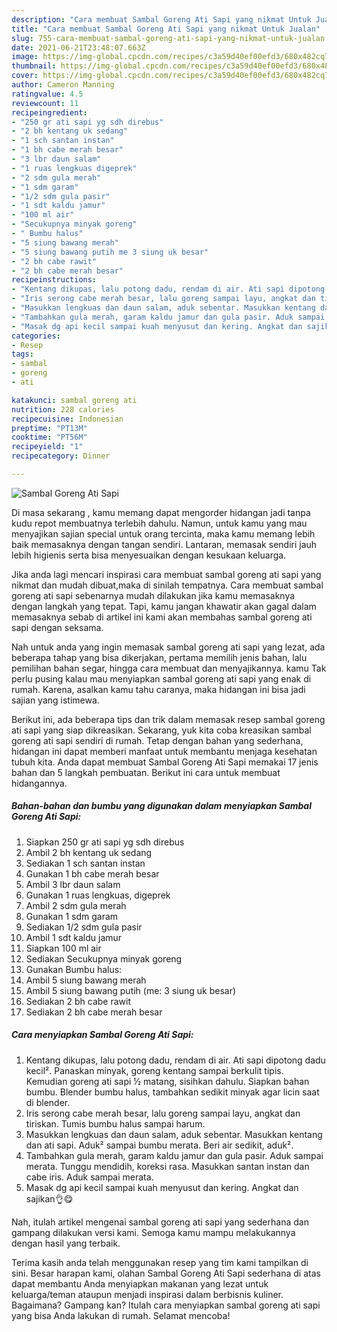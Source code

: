 ```yaml
---
description: "Cara membuat Sambal Goreng Ati Sapi yang nikmat Untuk Jualan"
title: "Cara membuat Sambal Goreng Ati Sapi yang nikmat Untuk Jualan"
slug: 755-cara-membuat-sambal-goreng-ati-sapi-yang-nikmat-untuk-jualan
date: 2021-06-21T23:48:07.663Z
image: https://img-global.cpcdn.com/recipes/c3a59d40ef00efd3/680x482cq70/sambal-goreng-ati-sapi-foto-resep-utama.jpg
thumbnail: https://img-global.cpcdn.com/recipes/c3a59d40ef00efd3/680x482cq70/sambal-goreng-ati-sapi-foto-resep-utama.jpg
cover: https://img-global.cpcdn.com/recipes/c3a59d40ef00efd3/680x482cq70/sambal-goreng-ati-sapi-foto-resep-utama.jpg
author: Cameron Manning
ratingvalue: 4.5
reviewcount: 11
recipeingredient:
- "250 gr ati sapi yg sdh direbus"
- "2 bh kentang uk sedang"
- "1 sch santan instan"
- "1 bh cabe merah besar"
- "3 lbr daun salam"
- "1 ruas lengkuas digeprek"
- "2 sdm gula merah"
- "1 sdm garam"
- "1/2 sdm gula pasir"
- "1 sdt kaldu jamur"
- "100 ml air"
- "Secukupnya minyak goreng"
- " Bumbu halus"
- "5 siung bawang merah"
- "5 siung bawang putih me 3 siung uk besar"
- "2 bh cabe rawit"
- "2 bh cabe merah besar"
recipeinstructions:
- "Kentang dikupas, lalu potong dadu, rendam di air. Ati sapi dipotong dadu kecil². Panaskan minyak, goreng kentang sampai berkulit tipis. Kemudian goreng ati sapi ½ matang, sisihkan dahulu. Siapkan bahan bumbu. Blender bumbu halus, tambahkan sedikit minyak agar licin saat di blender."
- "Iris serong cabe merah besar, lalu goreng sampai layu, angkat dan tiriskan. Tumis bumbu halus sampai harum."
- "Masukkan lengkuas dan daun salam, aduk sebentar. Masukkan kentang dan ati sapi. Aduk² sampai bumbu merata. Beri air sedikit, aduk²."
- "Tambahkan gula merah, garam kaldu jamur dan gula pasir. Aduk sampai merata. Tunggu mendidih, koreksi rasa. Masukkan santan instan dan cabe iris. Aduk sampai merata."
- "Masak dg api kecil sampai kuah menyusut dan kering. Angkat dan sajikan👌😋"
categories:
- Resep
tags:
- sambal
- goreng
- ati

katakunci: sambal goreng ati 
nutrition: 228 calories
recipecuisine: Indonesian
preptime: "PT13M"
cooktime: "PT56M"
recipeyield: "1"
recipecategory: Dinner

---
```



![Sambal Goreng Ati Sapi](https://img-global.cpcdn.com/recipes/c3a59d40ef00efd3/680x482cq70/sambal-goreng-ati-sapi-foto-resep-utama.jpg)

Di masa  sekarang , kamu memang dapat mengorder hidangan jadi tanpa kudu repot membuatnya terlebih dahulu. Namun, untuk kamu yang mau menyajikan sajian special untuk orang tercinta, maka kamu memang lebih baik memasaknya dengan tangan sendiri. Lantaran, memasak sendiri jauh lebih higienis serta bisa menyesuaikan dengan kesukaan keluarga.

Jika anda lagi mencari inspirasi cara membuat sambal goreng ati sapi yang nikmat dan mudah dibuat,maka di sinilah tempatnya. Cara membuat sambal goreng ati sapi  sebenarnya mudah dilakukan jika kamu memasaknya dengan langkah yang tepat. Tapi, kamu jangan khawatir akan gagal dalam memasaknya 
sebab di artikel ini kami akan membahas sambal goreng ati sapi dengan seksama.  



Nah untuk anda yang ingin memasak sambal goreng ati sapi yang lezat, ada beberapa tahap yang bisa dikerjakan, pertama memilih jenis bahan, lalu pemilihan bahan segar, hingga cara membuat dan menyajikannya. kamu Tak perlu pusing kalau mau menyiapkan sambal goreng ati sapi yang enak di rumah. Karena, asalkan kamu  tahu caranya, maka hidangan ini bisa jadi sajian yang istimewa.

Berikut ini, ada beberapa tips dan trik dalam memasak resep sambal goreng ati sapi yang siap dikreasikan. Sekarang, yuk kita coba kreasikan sambal goreng ati sapi sendiri di rumah. Tetap dengan bahan yang sederhana, hidangan ini dapat memberi manfaat untuk membantu menjaga kesehatan tubuh kita. Anda dapat membuat Sambal Goreng Ati Sapi memakai 17 jenis bahan dan 5 langkah pembuatan. Berikut ini cara untuk membuat hidangannya.

<!--inarticleads1-->

##### Bahan-bahan dan bumbu yang digunakan dalam menyiapkan Sambal Goreng Ati Sapi:

1. Siapkan 250 gr ati sapi yg sdh direbus
1. Ambil 2 bh kentang uk sedang
1. Sediakan 1 sch santan instan
1. Gunakan 1 bh cabe merah besar
1. Ambil 3 lbr daun salam
1. Gunakan 1 ruas lengkuas, digeprek
1. Ambil 2 sdm gula merah
1. Gunakan 1 sdm garam
1. Sediakan 1/2 sdm gula pasir
1. Ambil 1 sdt kaldu jamur
1. Siapkan 100 ml air
1. Sediakan Secukupnya minyak goreng
1. Gunakan  Bumbu halus:
1. Ambil 5 siung bawang merah
1. Ambil 5 siung bawang putih (me: 3 siung uk besar)
1. Sediakan 2 bh cabe rawit
1. Sediakan 2 bh cabe merah besar




<!--inarticleads2-->

##### Cara menyiapkan Sambal Goreng Ati Sapi:

1. Kentang dikupas, lalu potong dadu, rendam di air. Ati sapi dipotong dadu kecil². Panaskan minyak, goreng kentang sampai berkulit tipis. Kemudian goreng ati sapi ½ matang, sisihkan dahulu. Siapkan bahan bumbu. Blender bumbu halus, tambahkan sedikit minyak agar licin saat di blender.
1. Iris serong cabe merah besar, lalu goreng sampai layu, angkat dan tiriskan. Tumis bumbu halus sampai harum.
1. Masukkan lengkuas dan daun salam, aduk sebentar. Masukkan kentang dan ati sapi. Aduk² sampai bumbu merata. Beri air sedikit, aduk².
1. Tambahkan gula merah, garam kaldu jamur dan gula pasir. Aduk sampai merata. Tunggu mendidih, koreksi rasa. Masukkan santan instan dan cabe iris. Aduk sampai merata.
1. Masak dg api kecil sampai kuah menyusut dan kering. Angkat dan sajikan👌😋




Nah, itulah artikel mengenai  sambal goreng ati sapi  yang sederhana dan gampang dilakukan versi kami. Semoga kamu mampu melakukannya dengan hasil yang terbaik. 

Terima kasih anda telah menggunakan resep yang tim kami tampilkan di sini. Besar harapan kami, olahan  Sambal Goreng Ati Sapi sederhana di atas dapat membantu Anda menyiapkan makanan yang lezat untuk keluarga/teman ataupun menjadi inspirasi dalam berbisnis kuliner. Bagaimana? Gampang kan? Itulah cara menyiapkan sambal goreng ati sapi yang bisa Anda lakukan di rumah. Selamat mencoba!

